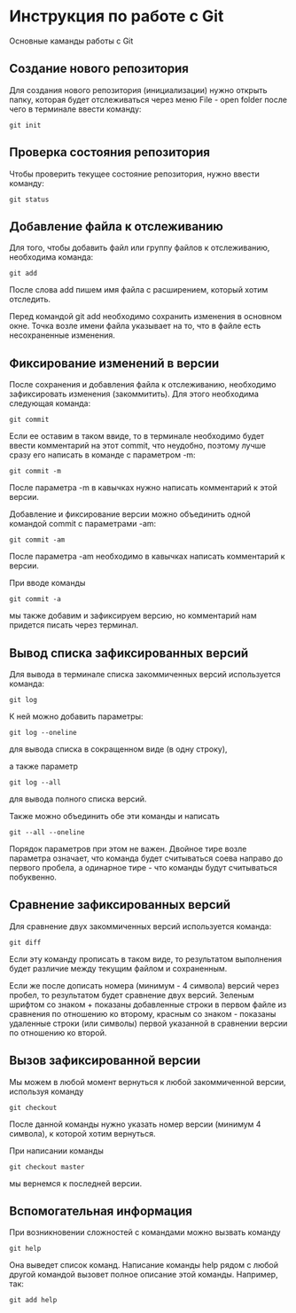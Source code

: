 # Инструкция по работе с Git

Основные каманды работы с Git

## Создание нового репозитория

Для создания нового репозитория (инициализации) нужно открыть папку, которая будет отслеживаться через меню File - open folder после чего в терминале ввести команду:

    git init

## Проверка состояния репозитория

Чтобы проверить текущее состояние репозитория, нужно ввести команду:

    git status

## Добавление файла к отслеживанию

Для того, чтобы добавить файл или группу файлов к отслеживанию, необходима команда:

    git add

После слова add пишем имя файла с расширением, который хотим отследить.

Перед командой git add необходимо сохранить изменения в основном окне.
Точка возле имени файла указывает на то, что в файле есть несохраненные изменения.

## Фиксирование изменений в версии

После сохранения и добавления файла к отслеживанию, необходимо зафиксировать изменения (закоммитить). Для этого необходима следующая команда:

    git commit

Если ее оставим в таком ввиде, то в терминале необходимо будет ввести комментарий на этот commit, что неудобно, поэтому лучше сразу его написать в команде с параметром -m:

    git commit -m

После параметра -m в кавычках нужно написать комментарий к этой версии.

Добавление и фиксирование версии можно объединить одной командой commit с параметрами -am:

    git commit -am

После параметра -am необходимо в кавычках написать комментарий к версии.

При вводе команды

    git commit -a

мы также добавим и зафиксируем версию, но комментарий нам придется писать через терминал.

## Вывод списка зафиксированных версий

Для вывода в терминале списка закоммиченных версий используется команда:

    git log

К ней можно добавить параметры:

    git log --oneline

 для вывода списка в сокращенном виде (в одну строку),

 а также параметр

    git log --all

для вывода полного списка версий.

Также можно объединить обе эти команды и написать

    git --all --oneline

Порядок параметров при этом не важен. Двойное тире возле параметра означает, что команда будет считываться соева направо до первого пробела, а одинарное тире - что команды будут считываться побуквенно.

## Сравнение зафиксированных версий

Для сравнение двух закоммиченных версий используется команда:

    git diff

Если эту команду прописать в таком виде, то результатом выполнения будет различие между текущим файлом и сохраненным.

Если же после дописать номера (минимум - 4 символа) версий через пробел, то результатом будет сравнение двух версий. Зеленым шрифтом со знаком + показаны добавленные строки в первом файле из сравнения по отношению ко второму, красным со знаком - показаны удаленные строки (или символы) первой указанной в сравнении версии по отношению ко второй.

## Вызов зафиксированной версии

Мы можем в любой момент вернуться к любой закоммиченной версии, используя команду

    git checkout

После данной команды нужно указать номер версии (минимум 4 символа), к которой хотим вернуться.

При написании команды

    git checkout master

мы вернемся к последней версии.

## Вспомогательная информация

При возникновении сложностей с командами можно вызвать команду

    git help

Она выведет список команд. Написание команды help рядом с любой другой командой вызовет полное описание этой команды. Например, так:

    git add help
